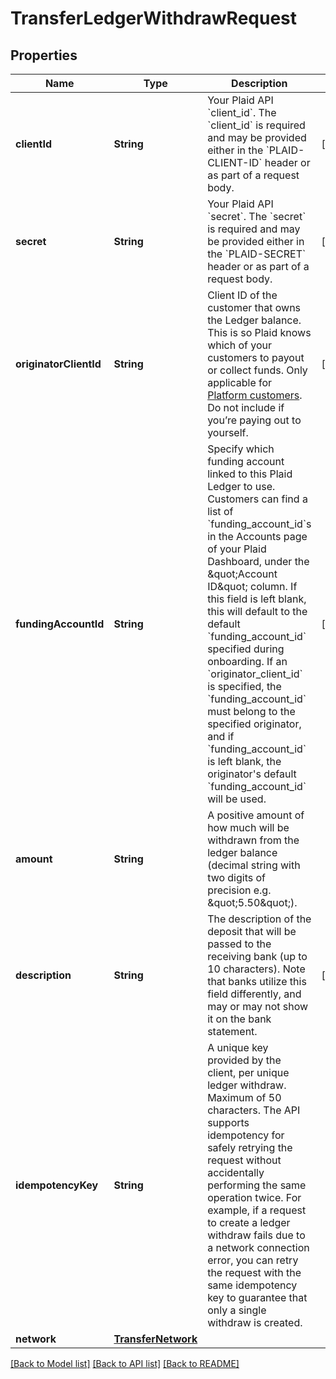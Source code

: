 # TransferLedgerWithdrawRequest

## Properties
Name | Type | Description | Notes
------------ | ------------- | ------------- | -------------
**clientId** | **String** | Your Plaid API &#x60;client_id&#x60;. The &#x60;client_id&#x60; is required and may be provided either in the &#x60;PLAID-CLIENT-ID&#x60; header or as part of a request body. | [optional] 
**secret** | **String** | Your Plaid API &#x60;secret&#x60;. The &#x60;secret&#x60; is required and may be provided either in the &#x60;PLAID-SECRET&#x60; header or as part of a request body. | [optional] 
**originatorClientId** | **String** | Client ID of the customer that owns the Ledger balance. This is so Plaid knows which of your customers to payout or collect funds. Only applicable for [Platform customers](https://plaid.com/docs/transfer/application/#originators-vs-platforms). Do not include if you’re paying out to yourself. | [optional] 
**fundingAccountId** | **String** | Specify which funding account linked to this Plaid Ledger to use. Customers can find a list of &#x60;funding_account_id&#x60;s in the Accounts page of your Plaid Dashboard, under the \&quot;Account ID\&quot; column. If this field is left blank, this will default to the default &#x60;funding_account_id&#x60; specified during onboarding. If an &#x60;originator_client_id&#x60; is specified, the &#x60;funding_account_id&#x60; must belong to the specified originator, and if &#x60;funding_account_id&#x60; is left blank, the originator&#39;s default &#x60;funding_account_id&#x60; will be used. | [optional] 
**amount** | **String** | A positive amount of how much will be withdrawn from the ledger balance (decimal string with two digits of precision e.g. \&quot;5.50\&quot;). | 
**description** | **String** | The description of the deposit that will be passed to the receiving bank (up to 10 characters). Note that banks utilize this field differently, and may or may not show it on the bank statement. | [optional] 
**idempotencyKey** | **String** | A unique key provided by the client, per unique ledger withdraw. Maximum of 50 characters.  The API supports idempotency for safely retrying the request without accidentally performing the same operation twice. For example, if a request to create a ledger withdraw fails due to a network connection error, you can retry the request with the same idempotency key to guarantee that only a single withdraw is created. | 
**network** | [**TransferNetwork**](TransferNetwork.md) |  | 

[[Back to Model list]](../README.md#documentation-for-models) [[Back to API list]](../README.md#documentation-for-api-endpoints) [[Back to README]](../README.md)


